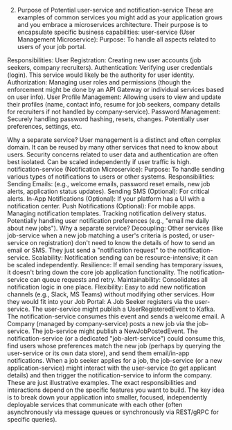 2. Purpose of Potential user-service and notification-service
These are examples of common services you might add as your application grows and you embrace a microservices architecture. Their purpose is to encapsulate specific business capabilities:
user-service (User Management Microservice):
Purpose: To handle all aspects related to users of your job portal.

Responsibilities:
User Registration: Creating new user accounts (job seekers, company recruiters).
Authentication: Verifying user credentials (login). This service would likely be the authority for user identity.
Authorization: Managing user roles and permissions (though the enforcement might be done by an API Gateway or individual services based on user info).
User Profile Management: Allowing users to view and update their profiles (name, contact info, resume for job seekers, company details for recruiters if not handled by company-service).
Password Management: Securely handling password hashing, resets, changes.
Potentially user preferences, settings, etc.

Why a separate service?
User management is a distinct and often complex domain.
It can be reused by many other services that need to know about users.
Security concerns related to user data and authentication are often best isolated.
Can be scaled independently if user traffic is high.
notification-service (Notification Microservice):
Purpose: To handle sending various types of notifications to users or other systems.
Responsibilities:
Sending Emails: (e.g., welcome emails, password reset emails, new job alerts, application status updates).
Sending SMS (Optional): For critical alerts.
In-App Notifications (Optional): If your platform has a UI with a notification center.
Push Notifications (Optional): For mobile apps.
Managing notification templates.
Tracking notification delivery status.
Potentially handling user notification preferences (e.g., "email me daily about new jobs").
Why a separate service?
Decoupling: Other services (like job-service when a new job matching a user's criteria is posted, or user-service on registration) don't need to know the details of how to send an email or SMS. They just send a "notification request" to the notification-service.
Scalability: Notification sending can be resource-intensive; it can be scaled independently.
Resilience: If email sending has temporary issues, it doesn't bring down the core job application functionality. The notification-service can queue requests and retry.
Maintainability: Consolidates all notification logic in one place.
Flexibility: Easy to add new notification channels (e.g., Slack, MS Teams) without modifying other services.
How they would fit into your Job Portal:
A Job Seeker registers via the user-service.
The user-service might publish a UserRegisteredEvent to Kafka.
The notification-service consumes this event and sends a welcome email.
A Company (managed by company-service) posts a new job via the job-service.
The job-service might publish a NewJobPostedEvent.
The notification-service (or a dedicated "job-alert-service") could consume this, find users whose preferences match the new job (perhaps by querying the user-service or its own data store), and send them email/in-app notifications.
When a job seeker applies for a job, the job-service (or a new application-service) might interact with the user-service (to get applicant details) and then trigger the notification-service to inform the company.
These are just illustrative examples. The exact responsibilities and interactions depend on the specific features you want to build. The key idea is to break down your application into smaller, focused, independently deployable services that communicate with each other (often asynchronously via message queues or synchronously via REST/gRPC for specific queries).
